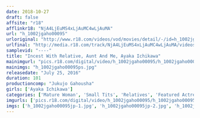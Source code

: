 ```yaml
---
date: 2018-10-27
draft: false
affsite: "r18"
afflinkr18: "NjA4LjEuMS4xLjAuMC4wLjAuMA"
url: "h_1002jgaho00095"
urloriginal: "http://www.r18.com/videos/vod/movies/detail/-/id=h_1002jgaho00095"
urlfinal: "http://media.r18.com/track/NjA4LjEuMS4xLjAuMC4wLjAuMA/videos/vod/movies/detail/-/id=h_1002jgaho00095"
samplevid: "----"
title: "Incest With Relative, Aunt And Me, Ayaka Ichikawa"
mainimgurl: "pics.r18.com/digital/video/h_1002jgaho00095/h_1002jgaho00095ps.jpg"
mainimgs: "h_1002jgaho00095ps.jpg"
releasedate: "July 25, 2016"
duration: 101
productioncomp: "Jukujo Gahousha"
girls: ['Ayaka Ichikawa']
categories: ['Mature Woman', 'Small Tits', 'Relatives', 'Featured Actress', 'Creampie']
imgurls: ['pics.r18.com/digital/video/h_1002jgaho00095/h_1002jgaho00095jp-1.jpg', 'pics.r18.com/digital/video/h_1002jgaho00095/h_1002jgaho00095jp-2.jpg', 'pics.r18.com/digital/video/h_1002jgaho00095/h_1002jgaho00095jp-3.jpg', 'pics.r18.com/digital/video/h_1002jgaho00095/h_1002jgaho00095jp-4.jpg', 'pics.r18.com/digital/video/h_1002jgaho00095/h_1002jgaho00095jp-5.jpg', 'pics.r18.com/digital/video/h_1002jgaho00095/h_1002jgaho00095jp-6.jpg', 'pics.r18.com/digital/video/h_1002jgaho00095/h_1002jgaho00095jp-7.jpg', 'pics.r18.com/digital/video/h_1002jgaho00095/h_1002jgaho00095jp-8.jpg', 'pics.r18.com/digital/video/h_1002jgaho00095/h_1002jgaho00095jp-9.jpg', 'pics.r18.com/digital/video/h_1002jgaho00095/h_1002jgaho00095jp-10.jpg', 'pics.r18.com/digital/video/h_1002jgaho00095/h_1002jgaho00095jp-11.jpg', 'pics.r18.com/digital/video/h_1002jgaho00095/h_1002jgaho00095jp-12.jpg', 'pics.r18.com/digital/video/h_1002jgaho00095/h_1002jgaho00095jp-13.jpg', 'pics.r18.com/digital/video/h_1002jgaho00095/h_1002jgaho00095jp-14.jpg', 'pics.r18.com/digital/video/h_1002jgaho00095/h_1002jgaho00095jp-15.jpg', 'pics.r18.com/digital/video/h_1002jgaho00095/h_1002jgaho00095jp-16.jpg', 'pics.r18.com/digital/video/h_1002jgaho00095/h_1002jgaho00095jp-17.jpg', 'pics.r18.com/digital/video/h_1002jgaho00095/h_1002jgaho00095jp-18.jpg', 'pics.r18.com/digital/video/h_1002jgaho00095/h_1002jgaho00095jp-19.jpg', 'pics.r18.com/digital/video/h_1002jgaho00095/h_1002jgaho00095jp-20.jpg']
imgs: ['h_1002jgaho00095jp-1.jpg', 'h_1002jgaho00095jp-2.jpg', 'h_1002jgaho00095jp-3.jpg', 'h_1002jgaho00095jp-4.jpg', 'h_1002jgaho00095jp-5.jpg', 'h_1002jgaho00095jp-6.jpg', 'h_1002jgaho00095jp-7.jpg', 'h_1002jgaho00095jp-8.jpg', 'h_1002jgaho00095jp-9.jpg', 'h_1002jgaho00095jp-10.jpg', 'h_1002jgaho00095jp-11.jpg', 'h_1002jgaho00095jp-12.jpg', 'h_1002jgaho00095jp-13.jpg', 'h_1002jgaho00095jp-14.jpg', 'h_1002jgaho00095jp-15.jpg', 'h_1002jgaho00095jp-16.jpg', 'h_1002jgaho00095jp-17.jpg', 'h_1002jgaho00095jp-18.jpg', 'h_1002jgaho00095jp-19.jpg', 'h_1002jgaho00095jp-20.jpg']
---
```

